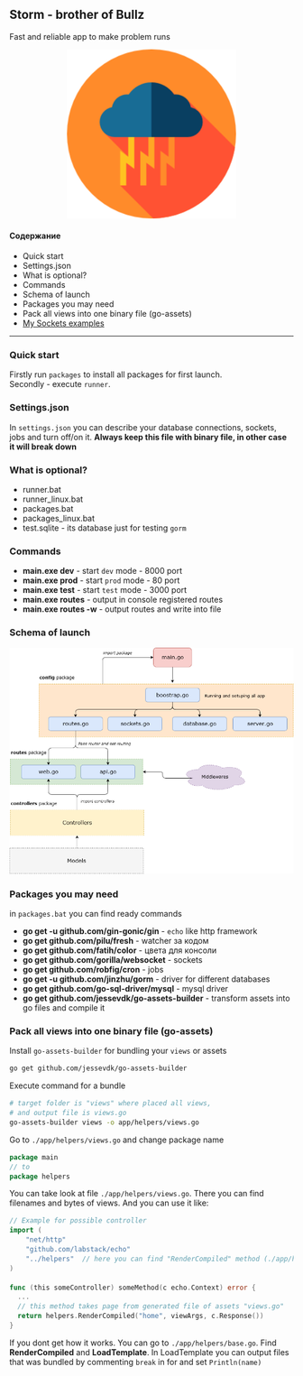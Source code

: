 ## Storm - brother of Bullz
Fast and reliable app to make problem runs

<p align="center" style="text-align:center;">
  <img src="https://github.com/Nikeweke/Storm/blob/master/public/assets/storm.png?raw=true" width="300" />
</p>

#### Содержание 
* Quick start
* Settings.json
* What is optional?
* Commands
* Schema of launch
* Packages you may need
* Pack all views into one binary file (go-assets)
* [My Sockets examples](https://github.com/Nikeweke/GOLANG-WS)

---

### Quick start
Firstly run `packages` to install all packages for first launch.                                      
Secondly - execute `runner`.

### Settings.json
In `settings.json` you can describe your database connections, sockets, jobs and turn off/on it. **Always keep this file with binary file, in other case it will break down** 


### What is optional?
* runner.bat
* runner_linux.bat
* packages.bat
* packages_linux.bat
* test.sqlite - its database just for testing `gorm`

### Commands
* **main.exe dev** - start `dev` mode - 8000 port
* **main.exe prod** - start `prod` mode - 80 port
* **main.exe test** - start `test` mode - 3000 port
* **main.exe routes** - output in console registered routes
* **main.exe routes -w** - output routes and write into file

### Schema of launch
<p align="center" style="text-align:center;">
  <img src="https://github.com/Nikeweke/Storm/blob/master/public/assets/schema_storm.png?raw=true" width="600" />
</p>


### Packages you may need
in `packages.bat` you can find ready commands

* **go get -u github.com/gin-gonic/gin** - `echo` like http framework
* **go get github.com/pilu/fresh** - watcher за кодом
* **go get github.com/fatih/color** - цвета для консоли 
* **go get github.com/gorilla/websocket** - sockets
* **go get github.com/robfig/cron** - jobs
* **go get -u github.com/jinzhu/gorm** - driver for different databases
* **go get github.com/go-sql-driver/mysql** - mysql driver
* **go get github.com/jessevdk/go-assets-builder** - transform assets into go files and compile it

### Pack all views into one binary file (go-assets)
Install `go-assets-builder` for bundling your `views` or assets
```bash
go get github.com/jessevdk/go-assets-builder
```

Execute command for a bundle 
```bash
# target folder is "views" where placed all views,
# and output file is views.go
go-assets-builder views -o app/helpers/views.go
```

Go to `./app/helpers/views.go` and change package name
```go 
package main 
// to 
package helpers
```

You can take look at file `./app/helpers/views.go`. There you can find filenames and bytes of views. And you can use it like:
```go
// Example for possible controller
import (
	"net/http"
	"github.com/labstack/echo"
	"../helpers"  // here you can find "RenderCompiled" method (./app/helpers/base.go)
)

func (this someController) someMethod(c echo.Context) error {
  ...
  // this method takes page from generated file of assets "views.go"
  return helpers.RenderCompiled("home", viewArgs, c.Response())
}
```

If you dont get how it works. You can go to `./app/helpers/base.go`. Find **RenderCompiled** and **LoadTemplate**. 
In LoadTemplate you can output files that was bundled by commenting `break` in for and set `Println(name)` 